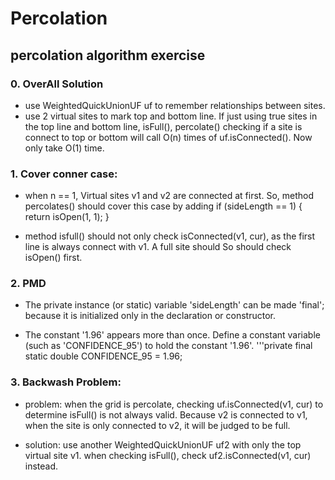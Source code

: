 # Percolation
## percolation algorithm exercise

### 0. OverAll Solution
* use WeightedQuickUnionUF uf to remember relationships between sites.
* use 2 virtual sites to mark top and bottom line.
  If just using true sites in the top line and bottom line,
  isFull(), percolate() checking if a site is connect to top or bottom will call O(n) times of uf.isConnected().
  Now only take O(1) time.

### 1. Cover conner case:

* when n == 1, Virtual sites v1 and v2 are connected at first. So, method percolates() should cover this case by adding
if (sideLength == 1) {
    return isOpen(1, 1);
}

* method isfull() should not only check isConnected(v1, cur), as the first line is always connect with v1.
  A full site should So should check isOpen() first.

### 2. PMD

* The private instance (or static) variable 'sideLength' can be made 'final';
  because it is initialized only in the declaration or constructor.

* The constant '1.96' appears more than once.
  Define a constant variable (such as 'CONFIDENCE_95') to hold the constant '1.96'.
  '''private final static double CONFIDENCE_95 = 1.96;

### 3. Backwash Problem:

* problem: when the grid is percolate, checking uf.isConnected(v1, cur) to determine isFull() is not always valid.
  Because v2 is connected to v1, when the site is only connected to v2, it will be judged to be full.
  
* solution: use another WeightedQuickUnionUF uf2 with only the top virtual site v1.
  when checking isFull(), check uf2.isConnected(v1, cur) instead.
